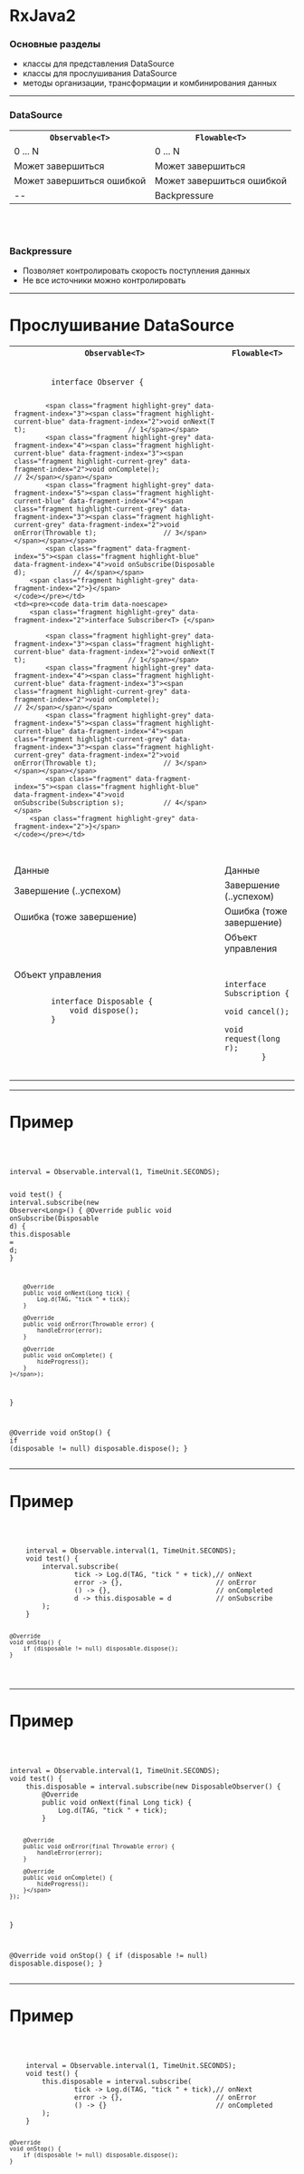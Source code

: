 # RxJava2

### Основные разделы

* классы для представления DataSource
* классы для прослушивания DataSource
* методы организации, трансформации и комбинирования данных

------

### DataSource

<div style="width: 100%" class="center-horizontal">
<table class="center-horizontal">
<tr>
    <th class="fragment" data-fragment-index="1"><code>Observable&lt;T></th>
    <th class="fragment" data-fragment-index="2"><code>Flowable&lt;T></th>
</tr>
<tr class="fragment" data-fragment-index="3">
    <td>0 ... N</td>
    <td>0 ... N</td>
</tr>
<tr class="fragment" data-fragment-index="4">
    <td>Может завершиться</td>
    <td>Может завершиться</td>
</tr>
<tr class="fragment" data-fragment-index="5">
    <td>Может завершиться ошибкой</td>
    <td>Может завершиться ошибкой</td>
</tr>
<tr>
    <td class="fragment" data-fragment-index="7">--</td>
    <td class="fragment" data-fragment-index="6">Backpressure</td>
</tr>
</table>
</div>

<br><br>

### Backpressure

<!-- .element: class="fragment" data-fragment-index="8" -->

* <!-- .element: class="fragment" data-fragment-index="9" --> Позволяет контролировать скорость поступления данных
* <!-- .element: class="fragment" data-fragment-index="10" --> <span class="fragment highlight-red" data-fragment-index="11">Не все источники можно контролировать</span>

------

# Прослушивание DataSource <span style="font-size: 1em" class="fragment" data-fragment-index="8"></span>

<div style="width: 100%" class="center-horizontal">
<table class="center-horizontal">
<tr>
    <th><code>Observable&lt;T></th>
    <th><code>Flowable&lt;T></th>
</tr>
<tr class="fragment" data-fragment-index="1">
    <td><pre><code data-trim data-noescape>
        <span class="fragment highlight-grey" data-fragment-index="2">interface Observer<T> {</span>

            <span class="fragment highlight-grey" data-fragment-index="3"><span class="fragment highlight-current-blue" data-fragment-index="2">void onNext(T t);                          // 1</span></span>
            <span class="fragment highlight-grey" data-fragment-index="4"><span class="fragment highlight-current-blue" data-fragment-index="3"><span class="fragment highlight-current-grey" data-fragment-index="2">void onComplete();                         // 2</span></span></span>
            <span class="fragment highlight-grey" data-fragment-index="5"><span class="fragment highlight-current-blue" data-fragment-index="4"><span class="fragment highlight-current-grey" data-fragment-index="3"><span class="fragment highlight-current-grey" data-fragment-index="2">void onError(Throwable t);                 // 3</span></span></span></span>
            <span class="fragment" data-fragment-index="5"><span class="fragment highlight-blue" data-fragment-index="4">void onSubscribe(Disposable d);            // 4</span></span>
        <span class="fragment highlight-grey" data-fragment-index="2">}</span>
    </code></pre></td>
    <td><pre><code data-trim data-noescape>
        <span class="fragment highlight-grey" data-fragment-index="2">interface Subscriber<T> {</span>

            <span class="fragment highlight-grey" data-fragment-index="3"><span class="fragment highlight-current-blue" data-fragment-index="2">void onNext(T t);                          // 1</span></span>
            <span class="fragment highlight-grey" data-fragment-index="4"><span class="fragment highlight-current-blue" data-fragment-index="3"><span class="fragment highlight-current-grey" data-fragment-index="2">void onComplete();                         // 2</span></span></span>
            <span class="fragment highlight-grey" data-fragment-index="5"><span class="fragment highlight-current-blue" data-fragment-index="4"><span class="fragment highlight-current-grey" data-fragment-index="3"><span class="fragment highlight-current-grey" data-fragment-index="2">void onError(Throwable t);                 // 3</span></span></span></span>
            <span class="fragment" data-fragment-index="5"><span class="fragment highlight-blue" data-fragment-index="4">void onSubscribe(Subscription s);          // 4</span></span>
        <span class="fragment highlight-grey" data-fragment-index="2">}</span>
    </code></pre></td>
</tr>
<tr class="fragment" data-fragment-index="2">
    <td>Данные</td>
    <td>Данные</td>
</tr>
<tr class="fragment" data-fragment-index="3">
    <td>Завершение <span class="fragment highlight-grey" data-fragment-index="2">(..успехом)</span></td>
    <td>Завершение <span class="fragment highlight-grey" data-fragment-index="2">(..успехом)</span></td>
</tr>
<tr class="fragment" data-fragment-index="4">
    <td>Ошибка <span class="fragment highlight-grey" data-fragment-index="2">(тоже завершение)</span></td>
    <td>Ошибка <span class="fragment highlight-grey" data-fragment-index="2">(тоже завершение)</span></td>
</tr>
<tr class="fragment" data-fragment-index="5">
    <td>Объект управления
    <pre class="fragment" data-fragment-index="6"><code data-trim data-noescape>
        interface Disposable {
            void dispose();
        }
    </code></pre>
    </td>
    <td>Объект управления
    <pre class="fragment" data-fragment-index="7"><code data-trim data-noescape>
        interface Subscription {
            void cancel();
            void request(long r);
        }
    </code></pre>
    </td>
</tr>
</table>
</div>

------

<!-- .slide: data-transition="slide-in fade-out" -->
<!-- .slide: id="debug" -->

# Пример

<div class="third-left"><p style="color: transparent">spring spring spring</p></div>
<div class="third-center">
<pre><code class="small" data-trim data-noescape>
<span class="highlight-current-green fragment" data-fragment-index="1">interval</span> = Observable.interval(1, TimeUnit.SECONDS);

void test() {
    <span class="highlight-current-green fragment" data-fragment-index="1">interval</span>.<span class="highlight-current-green fragment" data-fragment-index="2">subscribe</span>(<span class="highlight-current-green fragment" data-fragment-index="3">new Observer&lt;Long>() {
        @Override
        public void onSubscribe(<span class="highlight-current-green fragment" data-fragment-index="4">Disposable d</span>) {
            <span class="highlight-current-green fragment" data-fragment-index="5">this.disposable</span> = <span class="highlight-current-green fragment" data-fragment-index="4">d</span>;
        }

        @Override
        public void onNext(Long tick) {
            Log.d(TAG, "tick " + tick);
        }

        @Override
        public void onError(Throwable error) {
            handleError(error);
        }

        @Override
        public void onComplete() {
            hideProgress();
        }
    }</span>);
}

@Override
void onStop() {
    <span class="highlight-current-green fragment" data-fragment-index="5">if (disposable != null) disposable.dispose();</span>
}
</code></pre>
</div>

------

<!-- .slide: data-transition="fade" -->

# Пример

<div class="third-left"><p style="color: transparent">spring spring spring</p></div>
<div class="third-center">
<pre><code class="small" data-trim data-noescape>
    interval = Observable.interval(1, TimeUnit.SECONDS);
    void test() {
        interval.subscribe(
                tick -> Log.d(TAG, "tick " + tick),// onNext
                error -> {},                       // onError
                () -> {},                          // onCompleted
                <span class="fragment highlight-grey" data-fragment-index="1">d -> this.disposable = d</span>           // onSubscribe
        );
    }

    @Override
    void onStop() {
        if (disposable != null) disposable.dispose();
    }
</code></pre>
</div>

------

<!-- .slide: data-transition="fade" -->

# Пример

<div class="third-left"><p style="color: transparent">spring spring spring</p></div>
<div class="third-center">
<pre><code class="small" data-trim data-noescape>
interval = Observable.interval(1, TimeUnit.SECONDS);
void test() {
    <span class="fragment highlight-current-green" data-fragment-index="1">this.disposable = </span>interval.subscribe(new DisposableObserver<Long>() {
        <span class="fragment highlight-current-grey" data-fragment-index="1">@Override
        public void onNext(final Long tick) {
            Log.d(TAG, "tick " + tick);
        }

        @Override
        public void onError(final Throwable error) {
            handleError(error);
        }

        @Override
        public void onComplete() {
            hideProgress();
        }</span>
    });
}

@Override
void onStop() {
    if (disposable != null) disposable.dispose();
}
</code></pre>
</div>

------

<!-- .slide: data-transition="fade" -->

# Пример

<div class="third-left"><p style="color: transparent">spring spring spring</p></div>
<div class="third-center">
<pre><code class="small" data-trim data-noescape>
    interval = Observable.interval(1, TimeUnit.SECONDS);
    void test() {
        this.disposable = interval.subscribe(
                tick -> Log.d(TAG, "tick " + tick),// onNext
                error -> {},                       // onError
                () -> {}                           // onCompleted
        );
    }

    @Override
    void onStop() {
        if (disposable != null) disposable.dispose();
    }
</code></pre>
</div>
